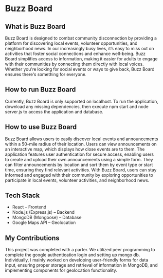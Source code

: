 # Buzz Board

## What is Buzz Board
Buzz Board is designed to combat community disconnection by providing a platform for discovering local events, volunteer opportunities, and neighborhood news. In our increasingly busy lives, it’s easy to miss out on activities that foster social connections and enhance well-being. Buzz Board simplifies access to information, making it easier for adults to engage with their communities by connecting them directly with local voices. Whether you're looking for social events or ways to give back, Buzz Board ensures there's something for everyone.

## How to run Buzz Board
Currently, Buzz Board is only supported on localhost. To run the application, download any missing dependencies, then execute npm start and node server.js to access the application and database.

## How to use Buzz Board
Buzz Board allows users to easily discover local events and announcements within a 50-mile radius of their location. Users can view announcements on an interactive map, which displays how close events are to them. The application features user authentication for secure access, enabling users to create and upload their own announcements using a simple form. They can filter announcements by location and sort them by event type or start time, ensuring they find relevant activities. With Buzz Board, users can stay informed and engaged with their community by exploring opportunities to participate in local events, volunteer activities, and neighborhood news.

## Tech Stack
* React – Frontend
* Node.js (Express.js) – Backend
* MongoDB (Mongoose) – Database
* Google Maps API – Geolocation

## My Contributions
This project was completed with a parter. We utilized peer programming to complete the google authentication login and setting up mongo db. Individually, I mainly worked on developing user-friendly forms for data input, ensuring proper storage and retrieval of information in MongoDB, and implementing components for geolocation functionality. 
